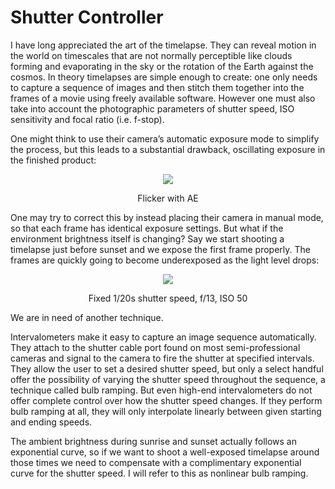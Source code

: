 # Shutter Controller

I have long appreciated the art of the timelapse. They can reveal motion in the world on timescales that are not normally perceptible like clouds forming and evaporating in the sky or the rotation of the Earth against the cosmos. In theory timelapses are simple enough to create: one only needs to capture a sequence of images and then stitch them together into the frames of a movie using freely available software. However one must also take into account the photographic parameters of shutter speed, ISO sensitivity and focal ratio (i.e. f-stop).

One might think to use their camera’s automatic exposure mode to simplify the process, but this leads to a substantial drawback, oscillating exposure in the finished product:

<p align="center">
  <img src="/img/flicker.gif">
</p>
<p align="center">
   Flicker with AE
</p>

One may try to correct this by instead placing their camera in manual mode, so that each frame has identical exposure settings. But what if the environment brightness itself is changing? Say we start shooting a timelapse just before sunset and we expose the first frame properly. The frames are quickly going to become underexposed as the light level drops: 

<p align="center">
  <img src="/img/drastic.gif">
</p>
<p align="center">
   Fixed 1/20s shutter speed, f/13, ISO 50
</p>

We are in need of another technique.

Intervalometers make it easy to capture an image sequence automatically. They attach to the shutter cable port found on most semi-professional cameras and signal to the camera to fire the shutter at specified intervals. They allow the user to set a desired shutter speed, but only a select handful offer the possibility of varying the shutter speed throughout the sequence, a technique called bulb ramping. But even high-end intervalometers do not offer complete control over how the shutter speed changes. If they perform bulb ramping at all, they will only interpolate linearly between given starting and ending speeds.

The ambient brightness during sunrise and sunset actually follows an exponential curve, so if we want to shoot a well-exposed timelapse around those times we need to compensate with a complimentary exponential curve for the shutter speed. I will refer to this as nonlinear bulb ramping.